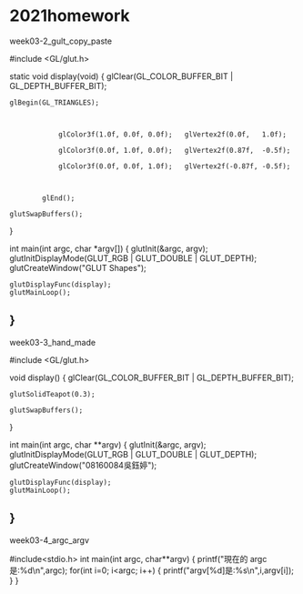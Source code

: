 # 2021homework

week03-2_gult_copy_paste

#include <GL/glut.h>

static void display(void)
{
    glClear(GL_COLOR_BUFFER_BIT | GL_DEPTH_BUFFER_BIT);

    glBegin(GL_TRIANGLES);



                glColor3f(1.0f, 0.0f, 0.0f);   glVertex2f(0.0f,   1.0f);

                glColor3f(0.0f, 1.0f, 0.0f);   glVertex2f(0.87f,  -0.5f);

                glColor3f(0.0f, 0.0f, 1.0f);   glVertex2f(-0.87f, -0.5f);



            glEnd();

    glutSwapBuffers();
}

int main(int argc, char *argv[])
{
    glutInit(&argc, argv);
    glutInitDisplayMode(GLUT_RGB | GLUT_DOUBLE | GLUT_DEPTH);
    glutCreateWindow("GLUT Shapes");

    glutDisplayFunc(display);
    glutMainLoop();
}
------------------------------------------------------------------------------------
week03-3_hand_made

#include <GL/glut.h>

void display()
{
    glClear(GL_COLOR_BUFFER_BIT | GL_DEPTH_BUFFER_BIT);

    glutSolidTeapot(0.3);

    glutSwapBuffers();
}

int main(int argc, char **argv)
{
    glutInit(&argc, argv);
    glutInitDisplayMode(GLUT_RGB | GLUT_DOUBLE | GLUT_DEPTH);
    glutCreateWindow("08160084吳鈺婷");

    glutDisplayFunc(display);
    glutMainLoop();
}
----------------------------------------------------------------------------------
week03-4_argc_argv

#include<stdio.h>
int main(int argc, char**argv)
{
    printf("現在的 argc是:%d\n",argc);
    for(int i=0; i<argc; i++)
    {
        printf("argv[%d]是:%s\n",i,argv[i]);
    }
}

